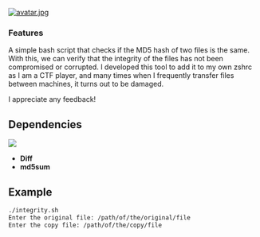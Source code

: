 [![avatar.jpg](https://i.postimg.cc/FKsxF9qV/avatar.jpg)](https://postimg.cc/bZWn3jqZ)

### Features

A simple bash script that checks if the MD5 hash of two files is the same. With this, we can verify that the integrity of the files has not been compromised or corrupted. I developed this tool to add it to my own zshrc as I am a CTF player, and many times when I frequently transfer files between machines, it turns out to be damaged.

I appreciate any feedback!


## Dependencies

![](/home/badtry/Web/Integrity/avatar.png)

- **Diff**
- **md5sum**

## Example
```sh
./integrity.sh
Enter the original file: /path/of/the/original/file
Enter the copy file: /path/of/the/copy/file

```
